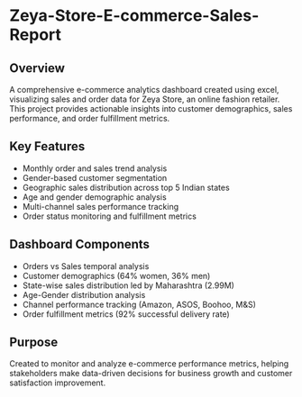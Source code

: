 # Zeya-Store-E-commerce-Sales-Report


## Overview
A comprehensive e-commerce analytics dashboard created using excel, visualizing sales and order data for Zeya Store, an online fashion retailer. This project provides actionable insights into customer demographics, sales performance, and order fulfillment metrics.

## Key Features
- Monthly order and sales trend analysis
- Gender-based customer segmentation
- Geographic sales distribution across top 5 Indian states
- Age and gender demographic analysis
- Multi-channel sales performance tracking
- Order status monitoring and fulfillment metrics

## Dashboard Components
- Orders vs Sales temporal analysis
- Customer demographics (64% women, 36% men)
- State-wise sales distribution led by Maharashtra (2.99M)
- Age-Gender distribution analysis
- Channel performance tracking (Amazon, ASOS, Boohoo, M&S)
- Order fulfillment metrics (92% successful delivery rate)

## Purpose
Created to monitor and analyze e-commerce performance metrics, helping stakeholders make data-driven decisions for business growth and customer satisfaction improvement.
